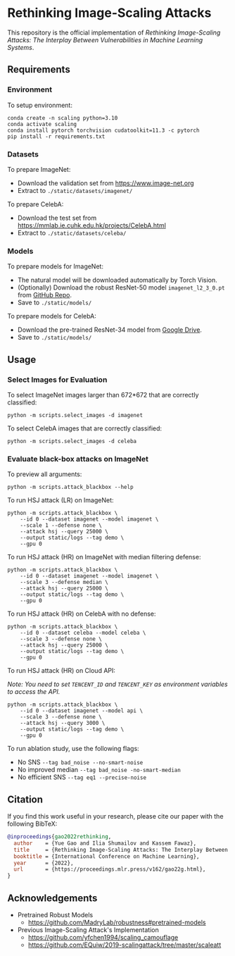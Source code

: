 # Rethinking Image-Scaling Attacks

This repository is the official implementation of *Rethinking Image-Scaling Attacks: The Interplay Between Vulnerabilities in Machine Learning Systems*.

## Requirements

### Environment

To setup environment:

```shell
conda create -n scaling python=3.10
conda activate scaling
conda install pytorch torchvision cudatoolkit=11.3 -c pytorch
pip install -r requirements.txt
```

### Datasets

To prepare ImageNet:

* Download the validation set from https://www.image-net.org
* Extract to `./static/datasets/imagenet/`

To prepare CelebA:

* Download the test set from https://mmlab.ie.cuhk.edu.hk/projects/CelebA.html
* Extract to `./static/datasets/celeba/`

### Models

To prepare models for ImageNet:

* The natural model will be downloaded automatically by Torch Vision.
* (Optionally) Download the robust ResNet-50 model `imagenet_l2_3_0.pt` from [GitHub Repo](https://github.com/MadryLab/robustness#pretrained-models).
* Save to `./static/models/`

To prepare models for CelebA:

* Download the pre-trained ResNet-34 model from [Google Drive](https://drive.google.com/file/d/13dIGRabkMBRt5CaWEkaUjhJD17VMPdQW/view?usp=sharing).
* Save to `./static/models/`

## Usage

### Select Images for Evaluation

To select ImageNet images larger than 672*672 that are correctly classified:

```shell
python -m scripts.select_images -d imagenet
```

To select CelebA images that are correctly classified:

```shell
python -m scripts.select_images -d celeba
```

### Evaluate black-box attacks on ImageNet

To preview all arguments:

```shell
python -m scripts.attack_blackbox --help
```

To run HSJ attack (LR) on ImageNet:

```shell
python -m scripts.attack_blackbox \
    --id 0 --dataset imagenet --model imagenet \
    --scale 1 --defense none \
    --attack hsj --query 25000 \
    --output static/logs --tag demo \
    --gpu 0
```

To run HSJ attack (HR) on ImageNet with median filtering defense:

```shell
python -m scripts.attack_blackbox \
    --id 0 --dataset imagenet --model imagenet \
    --scale 3 --defense median \
    --attack hsj --query 25000 \
    --output static/logs --tag demo \
    --gpu 0
```

To run HSJ attack (HR) on CelebA with no defense:

```shell
python -m scripts.attack_blackbox \
    --id 0 --dataset celeba --model celeba \
    --scale 3 --defense none \
    --attack hsj --query 25000 \
    --output static/logs --tag demo \
    --gpu 0
```

To run HSJ attack (HR) on Cloud API:

*Note: You need to set `TENCENT_ID` and `TENCENT_KEY` as environment variables to access the API.*

```shell
python -m scripts.attack_blackbox \
    --id 0 --dataset imagenet --model api \
    --scale 3 --defense none \
    --attack hsj --query 3000 \
    --output static/logs --tag demo \
    --gpu 0
```

To run ablation study, use the following flags:
* No SNS `--tag bad_noise --no-smart-noise`
* No improved median `--tag bad_noise -no-smart-median`
* No efficient SNS `--tag eq1 --precise-noise`

## Citation

If you find this work useful in your research, please cite our paper with the following BibTeX:

```bib
@inproceedings{gao2022rethinking,
  author    = {Yue Gao and Ilia Shumailov and Kassem Fawaz},
  title     = {Rethinking Image-Scaling Attacks: The Interplay Between Vulnerabilities in Machine Learning Systems},
  booktitle = {International Conference on Machine Learning},
  year      = {2022},
  url       = {https://proceedings.mlr.press/v162/gao22g.html},
}
```

## Acknowledgements

* Pretrained Robust Models
  * https://github.com/MadryLab/robustness#pretrained-models
* Previous Image-Scaling Attack's Implementation
  * https://github.com/yfchen1994/scaling_camouflage
  * https://github.com/EQuiw/2019-scalingattack/tree/master/scaleatt
